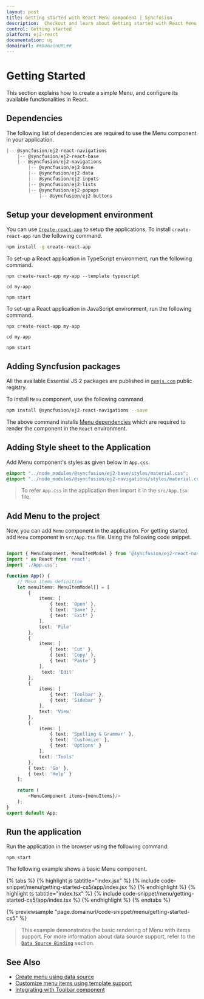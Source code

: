 ```yaml
---
layout: post
title: Getting started with React Menu component | Syncfusion
description:  Checkout and learn about Getting started with React Menu component of Syncfusion Essential JS 2 and more details.
control: Getting started 
platform: ej2-react
documentation: ug
domainurl: ##DomainURL##
---
```


# Getting Started

This section explains how to create a simple Menu, and configure its available functionalities in React.

## Dependencies

The following list of dependencies are required to use the Menu component in your application.

```javascript
|-- @syncfusion/ej2-react-navigations
    |-- @syncfusion/ej2-react-base
    |-- @syncfusion/ej2-navigations
        |-- @syncfusion/ej2-base
        |-- @syncfusion/ej2-data
        |-- @syncfusion/ej2-inputs
        |-- @syncfusion/ej2-lists
        |-- @syncfusion/ej2-popups
            |-- @syncfusion/ej2-buttons
```

## Setup your development environment

You can use [`Create-react-app`](https://github.com/facebook/create-react-app) to setup the applications. To install `create-react-app` run the following command.

```bash
npm install -g create-react-app
```

To set-up a React application in TypeScript environment, run the following command.

<div class='tsx'>

```
npx create-react-app my-app --template typescript

cd my-app

npm start

```

</div>

To set-up a React application in JavaScript environment, run the following command.

<div class='tsx'>

```
npx create-react-app my-app

cd my-app

npm start

```

## Adding Syncfusion packages

All the available Essential JS 2 packages are published in [`npmjs.com`](https://www.npmjs.com/~syncfusionorg) public registry.

To install `Menu` component, use the following command

```bash
npm install @syncfusion/ej2-react-navigations --save
```

The above command installs [Menu dependencies](./getting-started#dependencies) which are required to render the component in the `React` environment.

## Adding Style sheet to the Application

Add Menu component's styles as given below in `App.css`.

```css
@import "../node_modules/@syncfusion/ej2-base/styles/material.css";
@import "../node_modules/@syncfusion/ej2-navigations/styles/material.css";

```

> To refer `App.css` in the application then import it in the `src/App.tsx` file.

## Add Menu to the project

Now, you can add `Menu` component in the application. For getting started, add `Menu` component in `src/App.tsx` file. Using the following code snippet.

```ts

import { MenuComponent, MenuItemModel } from '@syncfusion/ej2-react-navigations';
import * as React from 'react';
import './App.css';

function App() {
    // Menu items definition
    let menuItems: MenuItemModel[] = [
        {
            items: [
                { text: 'Open' },
                { text: 'Save' },
                { text: 'Exit' }
            ],
            text: 'File'
        },
        {
            items: [
                { text: 'Cut' },
                { text: 'Copy' },
                { text: 'Paste' }
            ],
             text: 'Edit'
        },
        {
            items: [
                { text: 'Toolbar' },
                { text: 'Sidebar' }
            ],
            text: 'View'
        },
        {
            items: [
                { text: 'Spelling & Grammar' },
                { text: 'Customize' },
                { text: 'Options' }
            ],
            text: 'Tools'
        },
        { text: 'Go' },
        { text: 'Help' }
    ];

    return (
        <MenuComponent items={menuItems}/>
    );
}
export default App;
```

## Run the application

Run the application in the browser using the following command:

```
npm start
```

The following example shows a basic Menu component.

{% tabs %}
{% highlight js tabtitle="index.jsx" %}
{% include code-snippet/menu/getting-started-cs5/app/index.jsx %}
{% endhighlight %}
{% highlight ts tabtitle="index.tsx" %}
{% include code-snippet/menu/getting-started-cs5/app/index.tsx %}
{% endhighlight %}
{% endtabs %}

 {% previewsample "page.domainurl/code-snippet/menu/getting-started-cs5" %}

> This example demonstrates the basic rendering of Menu with items support. For more information about data source support, refer to the [`Data Source Binding`](./data-source-binding-and-custom-menu-items#data-binding) section.

## See Also

* [Create menu using data source](./data-source-binding-and-custom-menu-items#data-binding)
* [Customize menu items using template support](./data-source-binding-and-custom-menu-items#custom-menu-items)
* [Integrating with Toolbar component](./use-case-scenarios#toolbar)